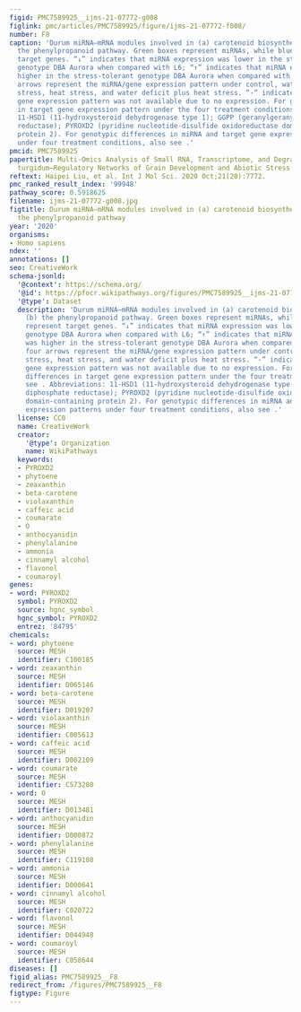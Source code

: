 ```yaml
---
figid: PMC7589925__ijms-21-07772-g008
figlink: pmc/articles/PMC7589925/figure/ijms-21-07772-f008/
number: F8
caption: 'Durum miRNA–mRNA modules involved in (a) carotenoid biosynthesis and (b)
  the phenylpropanoid pathway. Green boxes represent miRNAs, while blue boxes represent
  target genes. “↓” indicates that miRNA expression was lower in the stress-tolerant
  genotype DBA Aurora when compared with L6; “↑” indicates that miRNA expression was
  higher in the stress-tolerant genotype DBA Aurora when compared with L6. The four
  arrows represent the miRNA/gene expression pattern under control, water deficit
  stress, heat stress, and water deficit plus heat stress. “-” indicates that the
  gene expression pattern was not available due to no expression. For genotypic differences
  in target gene expression pattern under the four treatment conditions, see . Abbreviations:
  11-HSD1 (11-hydroxysteroid dehydrogenase type 1); GGPP (geranylgeranyl diphosphate
  reductase); PYROXD2 (pyridine nucleotide-disulfide oxidoreductase domain-containing
  protein 2). For genotypic differences in miRNA and target gene expression patterns
  under four treatment conditions, also see .'
pmcid: PMC7589925
papertitle: Multi-Omics Analysis of Small RNA, Transcriptome, and Degradome in T.
  turgidum—Regulatory Networks of Grain Development and Abiotic Stress Response.
reftext: Haipei Liu, et al. Int J Mol Sci. 2020 Oct;21(20):7772.
pmc_ranked_result_index: '99948'
pathway_score: 0.5918625
filename: ijms-21-07772-g008.jpg
figtitle: Durum miRNA–mRNA modules involved in (a) carotenoid biosynthesis and (b)
  the phenylpropanoid pathway
year: '2020'
organisms:
- Homo sapiens
ndex: ''
annotations: []
seo: CreativeWork
schema-jsonld:
  '@context': https://schema.org/
  '@id': https://pfocr.wikipathways.org/figures/PMC7589925__ijms-21-07772-g008.html
  '@type': Dataset
  description: 'Durum miRNA–mRNA modules involved in (a) carotenoid biosynthesis and
    (b) the phenylpropanoid pathway. Green boxes represent miRNAs, while blue boxes
    represent target genes. “↓” indicates that miRNA expression was lower in the stress-tolerant
    genotype DBA Aurora when compared with L6; “↑” indicates that miRNA expression
    was higher in the stress-tolerant genotype DBA Aurora when compared with L6. The
    four arrows represent the miRNA/gene expression pattern under control, water deficit
    stress, heat stress, and water deficit plus heat stress. “-” indicates that the
    gene expression pattern was not available due to no expression. For genotypic
    differences in target gene expression pattern under the four treatment conditions,
    see . Abbreviations: 11-HSD1 (11-hydroxysteroid dehydrogenase type 1); GGPP (geranylgeranyl
    diphosphate reductase); PYROXD2 (pyridine nucleotide-disulfide oxidoreductase
    domain-containing protein 2). For genotypic differences in miRNA and target gene
    expression patterns under four treatment conditions, also see .'
  license: CC0
  name: CreativeWork
  creator:
    '@type': Organization
    name: WikiPathways
  keywords:
  - PYROXD2
  - phytoene
  - zeaxanthin
  - beta-carotene
  - violaxanthin
  - caffeic acid
  - coumarate
  - O
  - anthocyanidin
  - phenylalanine
  - ammonia
  - cinnamyl alcohol
  - flavonol
  - coumaroyl
genes:
- word: PYROXD2
  symbol: PYROXD2
  source: hgnc_symbol
  hgnc_symbol: PYROXD2
  entrez: '84795'
chemicals:
- word: phytoene
  source: MESH
  identifier: C100185
- word: zeaxanthin
  source: MESH
  identifier: D065146
- word: beta-carotene
  source: MESH
  identifier: D019207
- word: violaxanthin
  source: MESH
  identifier: C005613
- word: caffeic acid
  source: MESH
  identifier: D002109
- word: coumarate
  source: MESH
  identifier: C573280
- word: O
  source: MESH
  identifier: D013481
- word: anthocyanidin
  source: MESH
  identifier: D000872
- word: phenylalanine
  source: MESH
  identifier: C119108
- word: ammonia
  source: MESH
  identifier: D000641
- word: cinnamyl alcohol
  source: MESH
  identifier: C020722
- word: flavonol
  source: MESH
  identifier: D044948
- word: coumaroyl
  source: MESH
  identifier: C058644
diseases: []
figid_alias: PMC7589925__F8
redirect_from: /figures/PMC7589925__F8
figtype: Figure
---
```

